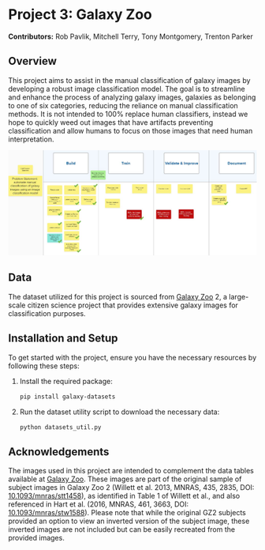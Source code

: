 # Project 3: Galaxy Zoo
**Contributors:** Rob Pavlik, Mitchell Terry, Tony Montgomery, Trenton Parker

## Overview
This project aims to assist in the manual classification of galaxy images by developing a robust image classification model. The goal is to streamline and enhance the process of analyzing galaxy images, galaxies as belonging to one of six categories, reducing the reliance on manual classification methods. It is not intended to 100% replace human classifiers, instead we hope to quickly weed out images that have artifacts preventing classification and allow humans to focus on those images that need human interpretation.

![Galaxy Image Classification](./README_images/Project_3_Tasks.JPG)

## Data
The dataset utilized for this project is sourced from [Galaxy Zoo](https://data.galaxyzoo.org/) 2, a large-scale citizen science project that provides extensive galaxy images for classification purposes.

## Installation and Setup
To get started with the project, ensure you have the necessary resources by following these steps:

1. Install the required package:
    ```sh
    pip install galaxy-datasets
    ```

2. Run the dataset utility script to download the necessary data:
    ```sh
    python datasets_util.py
    ```

## Acknowledgements
The images used in this project are intended to complement the data tables available at [Galaxy Zoo](https://data.galaxyzoo.org/). These images are part of the original sample of subject images in Galaxy Zoo 2 (Willett et al. 2013, MNRAS, 435, 2835, DOI: [10.1093/mnras/stt1458](https://doi.org/10.1093/mnras/stt1458)), as identified in Table 1 of Willett et al., and also referenced in Hart et al. (2016, MNRAS, 461, 3663, DOI: [10.1093/mnras/stw1588](https://doi.org/10.1093/mnras/stw1588)). Please note that while the original GZ2 subjects provided an option to view an inverted version of the subject image, these inverted images are not included but can be easily recreated from the provided images.
